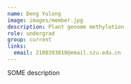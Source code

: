 ```yaml
---
name: Deng Yulong
image: images/member.jpg
description: Plant genome methylation
role: undergrad
group: current
links:
  email: 2100393010@email.szu.edu.cn
---
```

SOME description
